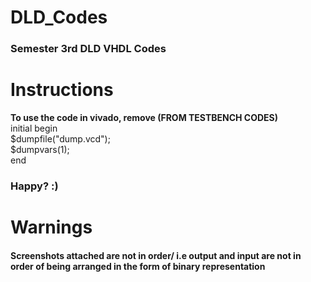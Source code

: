 # DLD_Codes
<h3>Semester 3rd DLD VHDL Codes</h3>
 
# Instructions
<strong>To use the code in vivado, remove (FROM TESTBENCH CODES)</strong><br>
  initial begin<br>
    $dumpfile("dump.vcd");<br>
    $dumpvars(1);<br>
  end

<h3>Happy? :)</h3>

# Warnings

<h4>Screenshots attached are not in order/ i.e output and input are not in order of being arranged in the form of binary representation</h4>
